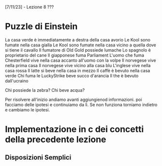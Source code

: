 [7/11/23] - Lezione 8 ???
# Puzzle di Einstein
La casa verde è immediatamente a destra della casa avorio
Le Kool sono fumate nella casa gialla
Le Kool sono fumate nella casa vicino a quella dove si tiene il cavallo
Il fumatore di Old Gold possiede lumache
Lo spagnolo è proprietario del cane
Il giapponese fuma Parliament
L'uomo che fuma Chesterfield vive nella casa accanto all'uomo con la volpe
Il norvegese vive nella prima casa
Il norvegese vive vicino alla casa blu
L'inglese vive nella casa rossa
Il latte si beve nella casa in mezzo
Il caffè è bevuto nella casa verde
Chi fuma le LuckyStrike beve succo d'arancia
Il the è bevuto dall'ucraino

Chi possiede la zebra?
Chi beve acqua?

Per risolvere all'inizio andiamo avanti aggiungienod informazioni. poi facciamo delle ipotesi e continuiamo da lì. Se non funziona torniamo indietro e cambiamo le ipotesi.

# Implementazione in c dei concetti della precedente lezione
## Disposizioni Semplici
